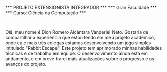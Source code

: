 *** PROJETO EXTENSIONISTA INTEGRADOR ***
*** Gran Faculdade ***
*** Curso: Ciência da Computação ***

</div><br />

Olá, meu nome é Dion Romero Alcântara Vanderlei Neto. Gostaria de compartilhar a experiência que estou tendo em meu
projeto acadêmico, onde eu e mais três colegas estamos desenvolvendo um jogo simples intitulado "Rabbit Escape". Este
projeto tem aprimorado minhas habilidades técnicas e de trabalho em equipe. O desenvolvimento ainda está em andamento, e
em breve trarei mais atualizações sobre o progresso e os avanços do projeto.
